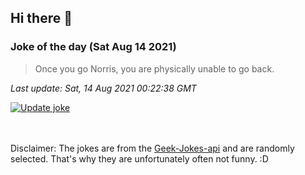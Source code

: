 ## Hi there 👋

### Joke of the day (Sat Aug 14 2021)
<!-- joke -->
>Once you go Norris, you are physically unable to go back.
<!-- /joke -->

*Last update: Sat, 14 Aug 2021 00:22:38 GMT*

[![Update joke](https://github.com/nclskfm/nclskfm/actions/workflows/joke.yml/badge.svg)](https://github.com/nclskfm/nclskfm/actions/workflows/joke.yml)

<br><br>
Disclaimer: The jokes are from the [Geek-Jokes-api](https://github.com/sameerkumar18/geek-joke-api) and are randomly selected. That's why they are unfortunately often not funny. :D
